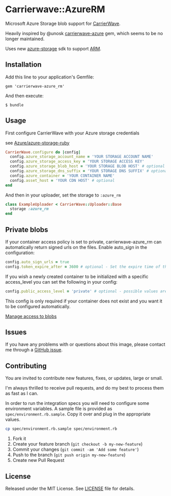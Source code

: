 # Carrierwave::AzureRM

Microsoft Azure Storage blob support for [CarrierWave](https://github.com/carrierwaveuploader/carrierwave).

Heavily inspired by @unosk [carrierwave-azure](https://github.com/unosk/carrierwave-azure) gem, which seems to be no longer maintained.

Uses new [azure-storage](https://github.com/Azure/azure-storage-ruby) sdk to support [ARM](https://azure.microsoft.com/en-us/documentation/articles/resource-group-overview/).

## Installation

Add this line to your application's Gemfile:

    gem 'carrierwave-azure_rm'

And then execute:

    $ bundle

## Usage

First configure CarrierWave with your Azure storage credentials

see [Azure/azure-storage-ruby](https://github.com/Azure/azure-storage-ruby#via-code)

```ruby
CarrierWave.configure do |config|
  config.azure_storage_account_name = 'YOUR STORAGE ACCOUNT NAME'
  config.azure_storage_access_key = 'YOUR STORAGE ACCESS KEY'
  config.azure_storage_blob_host = 'YOUR STORAGE BLOB HOST' # optional
  config.azure_storage_dns_suffix = 'YOUR STORAGE DNS SUFFIX' # optional
  config.azure_container = 'YOUR CONTAINER NAME'
  config.asset_host = 'YOUR CDN HOST' # optional
end
```

And then in your uploader, set the storage to `:azure_rm`

```ruby
class ExampleUploader < CarrierWave::Uploader::Base
  storage :azure_rm
end
```

## Private blobs
If your container access policy is set to private, carrierwave-azure_rm can automatically
return signed urls on the files. Enable auto_sign in the configuration:

```ruby
config.auto_sign_urls = true
config.token_expire_after = 3600 # optional - Set the expire time of the url to 3600 seconds. Default is 1800 seconds
```

If you wish a newly created container to be initialized with a specific access_level you can set the following in
your config:

```ruby
config.public_access_level = 'private' # optional - possible values are blob, private, container
```

This config is only required if your container does not exist and you want it to be configured automatically.

[Manage access to blobs](https://docs.microsoft.com/en-us/azure/storage/storage-manage-access-to-resources)

## Issues
If you have any problems with or questions about this image, please contact me through a [GitHub issue](https://github.com/krismichalski/carrierwave-azure_rm/issues).

## Contributing
You are invited to contribute new features, fixes, or updates, large or small.

I'm always thrilled to receive pull requests, and do my best to process them as fast as I can.

In order to run the integration specs you will need to configure some environment variables.
A sample file is provided as `spec/environment.rb.sample`.
Copy it over and plug in the appropriate values.

```bash
cp spec/environment.rb.sample spec/environment.rb
```

1. Fork it
2. Create your feature branch (`git checkout -b my-new-feature`)
3. Commit your changes (`git commit -am 'Add some feature'`)
4. Push to the branch (`git push origin my-new-feature`)
5. Create new Pull Request

## License
Released under the MIT License. See [LICENSE](https://github.com/krismichalski/carrierwave-azure_rm/blob/master/LICENSE) file for details.
